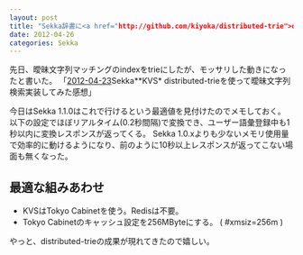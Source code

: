 ```yaml
---
layout: post
title: "Sekka辞書に<a href="http://github.com/kiyoka/distributed-trie">distributed-trie</a>を利用する際の最適値を見付けた"
date: 2012-04-26
categories: Sekka
---
```


先日、曖昧文字列マッチングのindexをtrieにしたが、モッサリした動きになったと書いた。
 「[2012-04-23](/blog-archive/2012/04/23/post/)Sekka**KVS* distributed-trieを使って曖昧文字列検索実装してみた感想」

今日はSekka 1.1.0はこれで行けるという最適値を見付けたのでメモしておく。
以下の設定でほぼリアルタイム(0.2秒間隔)で変換でき、ユーザー語彙登録中も1秒以内に変換レスポンスが返ってくる。
Sekka 1.0.xよりも少ないメモリ使用量で効率的に動けるようになり、前のように10秒以上レスポンスが返ってこない場面も無くなった。

## 最適な組みあわせ
- KVSはTokyo Cabinetを使う。Redisは不要。
- Tokyo Cabinetのキャッシュ設定を256MByteにする。 ( #xmsiz=256m )

やっと、distributed-trieの成果が現れてきたので嬉しい。
